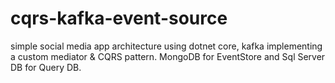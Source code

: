 # cqrs-kafka-event-source
simple social media app architecture using dotnet  core, kafka implementing a custom mediator &amp; CQRS pattern. MongoDB for EventStore and Sql Server DB for Query DB.
